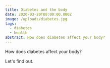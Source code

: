 ```yaml
---
title: Diabetes and the body
date: 2020-03-20T00:00:00.000Z
image: /uploads/diabetes.jpg
tags:
  - diabetes
  - health
abstract: How does diabetes affect your body?
---
```


How does diabetes affect your body?

Let's find out.
